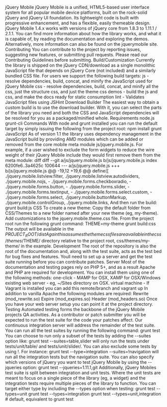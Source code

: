 jQuery Mobile jQuery Mobile is a unified, HTML5-based user interface system for all popular mobile device platforms, built on the rock-solid jQuery and jQuery UI foundation. Its lightweight code is built with progressive enhancement, and has a flexible, easily themeable design. jQuery Mobile 1.4.x works with versions of jQuery core from 1.8.3 to 1.11.1 / 2.1.1. You can find more information about how the library works, and what it is capable of, by reading the documentation and exploring the demos. Alternatively, more information can also be found on the jquerymobile site. Contributing You can contribute to the project by reporting issues, suggesting new features, or submitting pull requests. Please read our Contributing Guidelines before submitting. Build/Customization Currently the library is shipped on the jQuery CDN/download as a single monolithic JavaScript file that depends on jQuery Core (not included) and a similarly bundled CSS file. For users we support the following build targets: js - resolve dependencies, build, concat, and minify the JavaScript used for jQuery Mobile css - resolve dependencies, build, concat, and minify all the css, just the structure css, and just the theme css demos - build the js and css, and make the docs ready for static consumption lint - Validates JavaScript files using JSHint Download Builder The easiest way to obtain a custom build is to use the download builder. With it, you can select the parts of the library you need and both the CSS and JavaScript dependencies will be resolved for you as a packaged/minified whole. Requirements node.js grunt-cli Commands With node and grunt installed you can run the default target by simply issuing the following from the project root: npm install grunt JavaScript As of version 1.1 the library uses dependency management in the JavaScript build by providing AMD modules which can be added or removed from the core mobile meta module js/jquery.mobile.js. For example, if a user wished to exclude the form widgets to reduce the wire weight of their jQuery Mobile include they would first remove them from the meta module: diff diff --git a/js/jquery.mobile.js b/js/jquery.mobile.js index 6200fe6..3a4625c 100644 --- a/js/jquery.mobile.js +++ b/js/jquery.mobile.js @@ -19,12 +19,6 @@ define([ ./jquery.mobile.listview.filter, ./jquery.mobile.listview.autodividers, ./jquery.mobile.nojs, - ./jquery.mobile.forms.checkboxradio, - ./jquery.mobile.forms.button, - ./jquery.mobile.forms.slider, - ./jquery.mobile.forms.textinput, - ./jquery.mobile.forms.select.custom, - ./jquery.mobile.forms.select, ./jquery.mobile.buttonMarkup, ./jquery.mobile.controlGroup, ./jquery.mobile.links, And then run the build: grunt build:js CSS To create a new theme: Copy the default folder from CSS/Themes to a new folder named after your new theme (eg, my-theme). Add customizations to the jquery.mobile.theme.css file. From the project root run the following grunt command: THEME=my-theme grunt build:css The output will be available in the $PROJECT_ROOT/dist Again this assumes the theme css files are available in the css/themes/$THEME/ directory relative to the project root, css/themes/my-theme/ in the example. Development The root of the repository is also the root of the documentation and, along with the test suite, acts as the test bed for bug fixes and features. Youll need to set up a server and get the test suite running before you can contribute patches. Server Most of the documentation and testing pages rely on PHP 5+, and as a result Apache and PHP are required for development. You can install them using one of the following methods: one-click - MAMP for OSX, XAMP for OSX/Windows existing web server - eg, ~/Sites directory on OSX. virtual machine - If Vagrant is installed you can add this remote/branch and vagrant up In addition to vanilla Apache the following modules are required: Rewrite (mod_rewrite.so) Expire (mod_expires.so) Header (mod_headers.so) Once you have your web server setup you can point it at the project directory. Testing Automated testing forms the backbone of the jQuery Mobile projects QA activities. As a contributor or patch submitter you will be expected to run the test suite for the code your patches affect. Our continuous integration server will address the remainder of the test suite. You can run all the test suites by running the following command: grunt test You can choose to run only a subset of the tests by adding the --suites option like: grunt test --suites=table,slider will only run the tests under tests/unit/table/ and tests/unit/slider/. You can also exclude some tests by using !. For instance: grunt test --type=integration --suites=\!navigation will run all the integration tests but the navigation suite. You can also specify which versions of jQuery you want to test jQuery Mobile by using the --jqueries option: grunt test --jqueries=1.11.1,git Additionally, jQuery Mobiles test suite is split between integration and unit tests. Where the unit tests are meant to focus on a single piece of the library (eg, a widget) and the integration tests require multiple pieces of the library to function. You can target either type by including the --types option when testing: grunt test --types=unit grunt test --types=integration grunt test --types=unit,integration # default, equivalent to grunt test